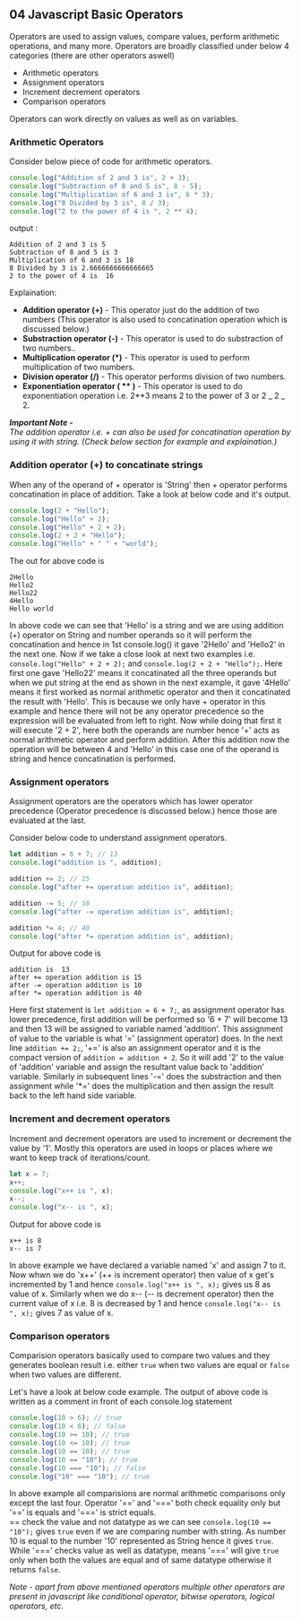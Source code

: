 ## 04 Javascript Basic Operators

Operators are used to assign values, compare values, perform arithmetic operations, and many more. Operators are broadly classified under below 4 categories (there are other operators aswell)

- Arithmetic operators
- Assignment operators
- Increment decrement operators
- Comparison operators

Operators can work directly on values as well as on variables.

### Arithmetic Operators

Consider below piece of code for arithmetic operators.

```javascript
console.log("Addition of 2 and 3 is", 2 + 3);
console.log("Subtraction of 8 and 5 is", 8 - 5);
console.log("Multiplication of 6 and 3 is", 6 * 3);
console.log("8 Divided by 3 is", 8 / 3);
console.log("2 to the power of 4 is ", 2 ** 4);
```

output :

```
Addition of 2 and 3 is 5
Subtraction of 8 and 5 is 3
Multiplication of 6 and 3 is 18
8 Divided by 3 is 2.6666666666666665
2 to the power of 4 is  16
```

Explaination:

- <strong>Addition operator (+)</strong> - This operator just do the addition of two numbers (This operator is also used to concatination operation which is discussed below.)
- <strong>Substraction operator (-)</strong> - This operator is used to do substraction of two numbers..
- <strong>Multiplication operator (\*)</strong> - This operator is used to perform multiplication of two numbers.
- <strong>Division operator (/)</strong> - This operator performs division of two numbers.
- <strong>Exponentiation operator ( ** )</strong> - This operator is used to do exponentiation operation i.e. 2**3 means 2 to the power of 3 or 2 _ 2 _ 2.

<em><strong>Important Note -</strong><br>
The addition operator i.e. + can also be used for concatination operation by using it with string. (Check below section for example and explaination.)
</em>

### Addition operator (+) to concatinate strings

When any of the operand of + operator is 'String' then + operator performs concatination in place of addition. Take a look at below code and it's output.

```javascript
console.log(2 + "Hello");
console.log("Hello" + 2);
console.log("Hello" + 2 + 2);
console.log(2 + 2 + "Hello");
console.log("Hello" + " " + "world");
```

The out for above code is

```
2Hello
Hello2
Hello22
4Hello
Hello world
```

In above code we can see that 'Hello' is a string and we are using addition (+) operator on String and number operands so
it will perform the concatination and hence in 1st console.log() it gave '2Hello' and 'Hello2' in the next one.
Now if we take a close look at next two examples i.e. `console.log("Hello" + 2 + 2);` and `console.log(2 + 2 + "Hello");`. Here first one gave 'Hello22' means it concatinated all the three operands but when we put string at the end as shown in the next example, it gave '4Hello' means it first worked as normal arithmetic operator and then it concatinated the result with 'Hello'. This is because we only have + operator in this example and hence there will not be any operator precedence so the expression will be evaluated from left to right. Now while doing that first it will execute '2 + 2', here both the operands are number hence '+' acts as normal arithmetic operator and perform addition. After this addition now the operation will be between 4 and 'Hello' in this case one of the operand is string and hence concatination is performed.

### Assignment operators

Assignment operators are the operators which has lower operator precedence (Operator precedence is discussed below.) hence those are evaluated at the last.

Consider below code to understand assignment operators.

```javascript
let addition = 6 + 7; // 13
console.log("addition is ", addition);

addition += 2; // 15
console.log("after += operation addition is", addition);

addition -= 5; // 10
console.log("after -= operation addition is", addition);

addition *= 4; // 40
console.log("after *= operation addition is", addition);
```

Output for above code is

```
addition is  13
after += operation addition is 15
after -= operation addition is 10
after *= operation addition is 40
```

Here first statement is `let addition = 6 + 7;`, as assignment operator has lower precedence, first addition will be performed so '6 + 7' will become 13 and then 13 will be assigned to variable named 'addition'. This assignment of value to the variable is what '=' (assignment operator) does.
In the next line `addition += 2;`, '+=' is also an assignment operator and it is the compact version of `addition = addition + 2`. So it will add '2' to the value of 'addition' variable and assign the resultant value back to 'addition' variable. Similarly in subsequent lines '-=' does the substraction and then assignment while '\*=' does the multiplication and then assign the result back to the left hand side variable.

### Increment and decrement operators

Increment and decrement operators are used to increment or decrement the value by '1'. Mostly this operators are used in loops or places where we want to keep track of iterations/count.

```javascript
let x = 7;
x++;
console.log("x++ is ", x);
x--;
console.log("x-- is ", x);
```

Output for above code is

```
x++ is 8
x-- is 7
```

In above example we have declared a variable named 'x' and assign 7 to it. Now whwn we do 'x++' (++ is increment operator) then value of x get's incremented by 1 and hence `console.log("x++ is ", x);` gives us 8 as value of x. Similarly when we do x-- (-- is decrement operator) then the current value of x i.e. 8 is decreased by 1 and hence `console.log("x-- is ", x);` gives 7 as value of x.

### Comparison operators

Comparision operators basically used to compare two values and they generates boolean result i.e. either `true` when two values are equal or `false` when two values are different.

Let's have a look at below code example.
The output of above code is written as a comment in front of each console.log statement

```javascript
console.log(10 > 6); // true
console.log(10 < 6); // false
console.log(10 >= 10); // true
console.log(10 <= 10); // true
console.log(10 == 10); // true
console.log(10 == "10"); // true
console.log(10 === "10"); // false
console.log("10" === "10"); // true
```

In above example all comparisions are normal arithmetic comparisons only except the last four. Operator '==' and '===' both check equality only but '==' is equals and '===' is strict equals. <br>
== check the value and not datatype as we can see `console.log(10 == "10");` gives `true` even if we are comparing number with string. As number 10 is equal to the number '10' represented as String hence it gives `true`. While '===' checks value as well as datatype, means '===' will give `true` only when both the values are equal and of same datatype otherwise it returns `false`.

<em>Note - apart from above mentioned operators multiple other operators are present in javascript like conditional operator, bitwise operators, logical operators, etc.</em>
